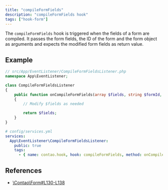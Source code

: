 ```yaml
---
title: "compileFormFields"
description: "compileFormFields hook"
tags: ["hook-form"]
---
```


The `compileFormFields` hook is triggered when the fields of a form are compiled. 
It passes the form fields, the ID of the form and the form object as arguments
and expects the modified form fields as return value.

## Example

```php
// src/App/EventListener/CompileFormFieldsListener.php
namespace App\EventListener;

class CompileFormFieldsListener
{
    public function onCompileFormFields(array $fields, string $formId, \Contao\Form $form): array
    {
        // Modify $fields as needed

        return $fields;
    }
}
```

```yml
# config/services.yml
services:
  App\EventListener\CompileFormFieldsListener:
    public: true
    tags:
      - { name: contao.hook, hook: compileFormFields, method: onCompileFormFields }
```

## References

* [\Contao\Form#L130-L138](https://github.com/contao/contao/blob/4.7.6/core-bundle/src/Resources/contao/forms/Form.php#L130-L138)
